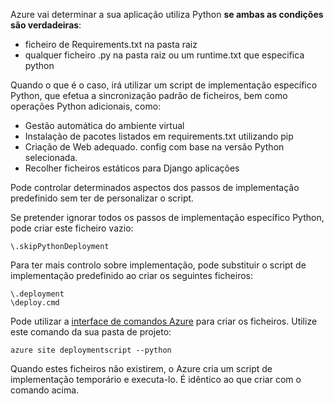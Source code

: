 Azure vai determinar a sua aplicação utiliza Python **se ambas as condições são verdadeiras**:

- ficheiro de Requirements.txt na pasta raiz
- qualquer ficheiro .py na pasta raiz ou um runtime.txt que especifica python

Quando o que é o caso, irá utilizar um script de implementação específico Python, que efetua a sincronização padrão de ficheiros, bem como operações Python adicionais, como:

- Gestão automática do ambiente virtual
- Instalação de pacotes listados em requirements.txt utilizando pip
- Criação de Web adequado. config com base na versão Python selecionada.
- Recolher ficheiros estáticos para Django aplicações

Pode controlar determinados aspectos dos passos de implementação predefinido sem ter de personalizar o script.

Se pretender ignorar todos os passos de implementação específico Python, pode criar este ficheiro vazio:

    \.skipPythonDeployment

Para ter mais controlo sobre implementação, pode substituir o script de implementação predefinido ao criar os seguintes ficheiros:

    \.deployment
    \deploy.cmd

Pode utilizar a [interface de comandos Azure][] para criar os ficheiros.  Utilize este comando da sua pasta de projeto:

    azure site deploymentscript --python

Quando estes ficheiros não existirem, o Azure cria um script de implementação temporário e executa-lo.  É idêntico ao que criar com o comando acima.

[Interface de comandos Azure]: http://azure.microsoft.com/downloads/
